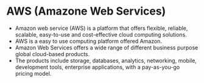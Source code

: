 # **AWS (Amazone Web Services)**

* Amazon web service (AWS) is a platform that offers flexible, reliable, scalable, easy-to-use and cost-effective cloud computing solutions.
* AWS is a easy to use computing platform offered Amazon.
* Amazon Web Services offers a wide range of different business purpose global cloud-based products.
* The products include storage, databases, analytics, networking, mobile, development tools, enterprise applications, with a pay-as-you-go pricing model.
